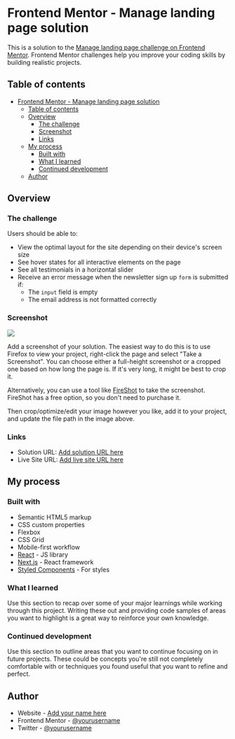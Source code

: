 # Frontend Mentor - Manage landing page solution

This is a solution to the [Manage landing page challenge on Frontend Mentor](https://www.frontendmentor.io/challenges/manage-landing-page-SLXqC6P5). Frontend Mentor challenges help you improve your coding skills by building realistic projects.

## Table of contents

-  [Frontend Mentor - Manage landing page solution](#frontend-mentor---manage-landing-page-solution)
   -  [Table of contents](#table-of-contents)
   -  [Overview](#overview)
      -  [The challenge](#the-challenge)
      -  [Screenshot](#screenshot)
      -  [Links](#links)
   -  [My process](#my-process)
      -  [Built with](#built-with)
      -  [What I learned](#what-i-learned)
      -  [Continued development](#continued-development)
   -  [Author](#author)

## Overview

### The challenge

Users should be able to:

-  View the optimal layout for the site depending on their device's screen size
-  See hover states for all interactive elements on the page
-  See all testimonials in a horizontal slider
-  Receive an error message when the newsletter sign up `form` is submitted if:
   -  The `input` field is empty
   -  The email address is not formatted correctly

### Screenshot

![](./screenshot.jpg)

Add a screenshot of your solution. The easiest way to do this is to use Firefox to view your project, right-click the page and select "Take a Screenshot". You can choose either a full-height screenshot or a cropped one based on how long the page is. If it's very long, it might be best to crop it.

Alternatively, you can use a tool like [FireShot](https://getfireshot.com/) to take the screenshot. FireShot has a free option, so you don't need to purchase it.

Then crop/optimize/edit your image however you like, add it to your project, and update the file path in the image above.

### Links

-  Solution URL: [Add solution URL here](https://your-solution-url.com)
-  Live Site URL: [Add live site URL here](https://your-live-site-url.com)

## My process

### Built with

-  Semantic HTML5 markup
-  CSS custom properties
-  Flexbox
-  CSS Grid
-  Mobile-first workflow
-  [React](https://reactjs.org/) - JS library
-  [Next.js](https://nextjs.org/) - React framework
-  [Styled Components](https://styled-components.com/) - For styles

### What I learned

Use this section to recap over some of your major learnings while working through this project. Writing these out and providing code samples of areas you want to highlight is a great way to reinforce your own knowledge.

### Continued development

Use this section to outline areas that you want to continue focusing on in future projects. These could be concepts you're still not completely comfortable with or techniques you found useful that you want to refine and perfect.

## Author

-  Website - [Add your name here](https://www.your-site.com)
-  Frontend Mentor - [@yourusername](https://www.frontendmentor.io/profile/yourusername)
-  Twitter - [@yourusername](https://www.twitter.com/yourusername)
